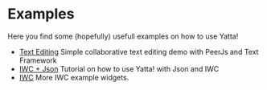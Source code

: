 # Examples

Here you find some (hopefully) usefull examples on how to use Yatta!

* [Text Editing](./TextEditing/) Simple collaborative text editing demo with PeerJs and Text Framework
* [IWC + Json](./IwcJson/) Tutorial on how to use Yatta! with Json and IWC
* [IWC](./IwcJson/) More IWC example widgets.

